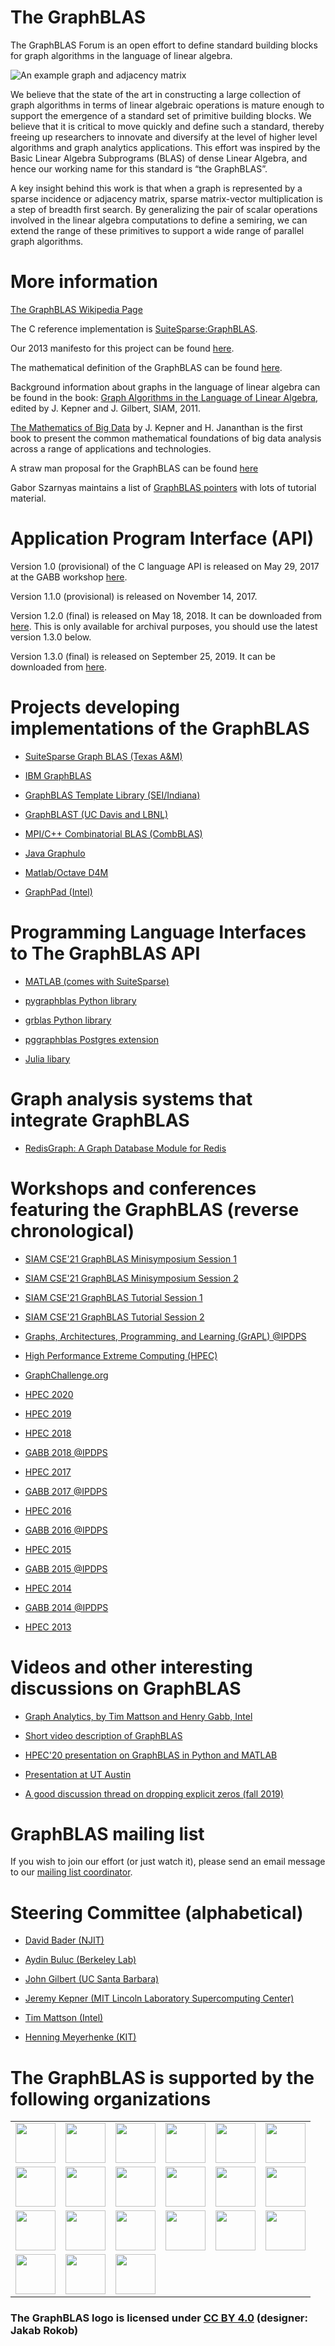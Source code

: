 # The GraphBLAS

The GraphBLAS Forum is an open effort to define standard building
blocks for graph algorithms in the language of linear algebra.

![An example graph and adjacency matrix](./AdjacencyMatrixBFS.png)

We believe that the state of the art in constructing a large
collection of graph algorithms in terms of linear algebraic operations
is mature enough to support the emergence of a standard set of
primitive building blocks.  We believe that it is critical to move
quickly and define such a standard, thereby freeing up researchers to
innovate and diversify at the level of higher level algorithms and
graph analytics applications.  This effort was inspired by the Basic
Linear Algebra Subprograms (BLAS) of dense Linear Algebra, and hence
our working name for this standard is “the GraphBLAS”.

A key insight behind this work is that when a graph is represented by
a sparse incidence or adjacency matrix, sparse matrix-vector
multiplication is a step of breadth first search.  By generalizing the
pair of scalar operations involved in the linear algebra computations
to define a semiring, we can extend the range of these primitives to
support a wide range of parallel graph algorithms.


# More information

[The GraphBLAS Wikipedia Page](https://en.wikipedia.org/wiki/GraphBLAS)

The C reference implementation is
[SuiteSparse:GraphBLAS](http://faculty.cse.tamu.edu/davis/suitesparse.html).

Our 2013 manifesto for this project can be found
[here](http://www.netlib.org/utk/people/JackDongarra/PAPERS/GraphPrimitives-HPEC.pdf).

The mathematical definition of the GraphBLAS can be found
[here](http://www.mit.edu/~kepner/GraphBLAS/GraphBLAS-Math-release.pdf).

Background information about graphs in the language of linear algebra
can be found in the book: [Graph Algorithms in the Language of Linear
Algebra](http://bookstore.siam.org/se22/), edited by J. Kepner and
J. Gilbert, SIAM, 2011.

[The Mathematics of Big
Data](https://mitpress.mit.edu/books/mathematics-big-data) by
J. Kepner and H. Jananthan is the first book to present the common
mathematical foundations of big
data analysis across a range of applications and technologies.

A straw man proposal for the GraphBLAS can be found
[here](http://gauss.cs.ucsb.edu/~aydin/combblas-r2.pdf)

Gabor Szarnyas maintains a list of [GraphBLAS
pointers](https://github.com/szarnyasg/graphblas-pointers) with lots
of tutorial material.


# Application Program Interface (API)

Version 1.0 (provisional) of the C language API is released on May
29, 2017 at the GABB workshop
[here](http://graphanalysis.org/workshop2017.html).

Version 1.1.0 (provisional) is released on November 14, 2017.

Version 1.2.0 (final) is released on May 18, 2018. It can be
downloaded from
[here](http://people.eecs.berkeley.edu/~aydin/GraphBLAS_API_C_v12.pdf). This
is only available for archival purposes, you should use the latest
version 1.3.0 below.

Version 1.3.0 (final) is released on September 25, 2019. It can be
downloaded from
[here](http://people.eecs.berkeley.edu/~aydin/GraphBLAS_API_C_v13.pdf).


# Projects developing implementations of the GraphBLAS

* [SuiteSparse Graph BLAS (Texas A&M)](http://faculty.cse.tamu.edu/davis/suitesparse.html)

* [IBM GraphBLAS](https://github.com/IBM/ibmgraphblas)

* [GraphBLAS Template Library (SEI/Indiana)](https://github.com/cmu-sei/gbtl)

* [GraphBLAST (UC Davis and LBNL)](https://github.com/gunrock/graphblast)

* [MPI/C++ Combinatorial BLAS (CombBLAS)](https://github.com/PASSIONLab/CombBLAS)

* [Java Graphulo](http://graphulo.mit.edu)

* [Matlab/Octave D4M](http://d4m.mit.edu)

* [GraphPad (Intel)](https://github.com/narayanan2004/GraphMat/tree/distributed_primitives_integration)


# Programming Language Interfaces to The GraphBLAS API

* [MATLAB (comes with SuiteSparse)](http://faculty.cse.tamu.edu/davis/suitesparse.html)

* [pygraphblas Python library](https://github.com/michelp/pygraphblas)

* [grblas Python library](https://github.com/metagraph-dev/grblas)

* [pggraphblas Postgres extension](https://github.com/michelp/pggraphblas)

* [Julia libary](https://github.com/abhinavmehndiratta/SuiteSparseGraphBLAS.jl)


# Graph analysis systems that integrate GraphBLAS

* [RedisGraph: A Graph Database Module for
  Redis](https://redislabs.com/redis-enterprise/redis-modules/redis-enterprise-modules/redisgraph/)


# Workshops and conferences featuring the GraphBLAS (reverse chronological)

* [SIAM CSE'21 GraphBLAS Minisymposium Session 1](https://meetings.siam.org/sess/dsp_programsess.cfm?SESSIONCODE=70090)

* [SIAM CSE'21 GraphBLAS Minisymposium Session 2](https://meetings.siam.org/sess/dsp_programsess.cfm?SESSIONCODE=70091)

* [SIAM CSE'21 GraphBLAS Tutorial Session 1](https://meetings.siam.org/sess/dsp_programsess.cfm?SESSIONCODE=69893)

* [SIAM CSE'21 GraphBLAS Tutorial Session 2](https://meetings.siam.org/sess/dsp_programsess.cfm?SESSIONCODE=70367)

* [Graphs, Architectures, Programming, and Learning (GrAPL) @IPDPS](http://hpc.pnl.gov/grapl/)

* [High Performance Extreme Computing (HPEC)](http://www.ieee-hpec.org/)

* [GraphChallenge.org](http://GraphChallenge.org/)

* [HPEC 2020](http://www.ieee-hpec.org/2020/)

* [HPEC 2019](http://www.ieee-hpec.org/2019/)

* [HPEC 2018](http://www.ieee-hpec.org/2018/)

* [GABB 2018 @IPDPS](http://graphanalysis.org/workshop2018.html)

* [HPEC 2017](http://www.ieee-hpec.org/2017/)

* [GABB 2017 @IPDPS](http://graphanalysis.org/workshop2017.html)

* [HPEC 2016](http://www.ieee-hpec.org/2016/)

* [GABB 2016 @IPDPS](http://graphanalysis.org/workshop2016.html)

* [HPEC 2015](http://www.ieee-hpec.org/2015/)

* [GABB 2015 @IPDPS](http://graphanalysis.org/workshop2015.html)

* [HPEC 2014](http://www.ieee-hpec.org/2014/copy/agendatext.html)

* [GABB 2014 @IPDPS](http://graphanalysis.org/workshop2015.html)

* [HPEC 2013](http://ieee-hpec.org/2013/agenda.htm)


# Videos and other interesting discussions on GraphBLAS

* [Graph Analytics, by Tim Mattson and Henry Gabb, Intel](https://techdecoded.intel.io/big-picture/graph-analytics-a-foundational-building-block-for-the-data-analytics-world/#gs.x2ak71)

* [Short video description of GraphBLAS](https://youtu.be/wqjRzC2fPUo)

* [HPEC'20 presentation on GraphBLAS in Python and MATLAB](https://youtu.be/YuqoTxWnO8Y)

* [Presentation at UT Austin](https://www.oden.utexas.edu/about/events/1520)

* [A good discussion thread on dropping explicit zeros (fall
  2019)](https://github.com/GraphBLAS/LAGraph/issues/28#issuecomment-542952115)

# GraphBLAS mailing list

If you wish to join our effort (or just watch it), please send an
email message to our [mailing list coordinator](mailto:abuluc@lbl.gov).


# Steering Committee (alphabetical)

* [David Bader (NJIT)](https://davidbader.net/)

* [Aydin Buluc (Berkeley Lab)](https://people.eecs.berkeley.edu/~aydin/)

* [John Gilbert (UC Santa Barbara)](http://www.cs.ucsb.edu/~gilbert/)

* [Jeremy Kepner (MIT Lincoln Laboratory Supercomputing Center)](http://www.mit.edu/~kepner/)

* [Tim Mattson (Intel)](http://timmattson.com/work/)

* [Henning Meyerhenke (KIT)](https://www.informatik.hu-berlin.de/de/forschung/gebiete/macsy/Team/meyerhenke)


# The GraphBLAS is supported by the following organizations

<table>
    <tr>
    <td><img width="64" src="imgs/aristotle.png"/></td>
    <td><img width="64" src="imgs/anaconda.png"/></td>
    <td><img width="64" src="imgs/berkeley.png"/></td>
    <td><img width="64" src="imgs/cmu.png"/></td>
    <td><img width="64" src="imgs/cwi.png"/></td>
    <td><img width="64" src="imgs/du.png"/></td>
    </tr>
    <tr>
    <td><img width="64" src="imgs/graphegon.png"/></td>
    <td><img width="64" src="imgs/humboldt.png"/></td>
    <td><img width="64" src="imgs/imbr.png"/></td>
    <td><img width="64" src="imgs/lucata.png"/></td>
    <td><img width="64" src="imgs/mitll.png"/></td>
    <td><img width="64" src="imgs/mit.png"/></td>
    </tr>
    <tr>
    <td><img width="64" src="imgs/njit.png"/></td>
    <td><img width="64" src="imgs/nvidia.png"/></td>
    <td><img width="64" src="imgs/pnnl.png"/></td>
    <td><img width="64" src="imgs/redis.png"/></td>
    <td><img width="64" src="imgs/romatre.png"/></td>
    <td><img width="64" src="imgs/tamu.png"/></td>
    </tr>
    <tr>
    <td><img width="64" src="imgs/ucdavis.png"/></td>
    <td><img width="64" src="imgs/ucsb.png"/></td>
    <td><img width="64" src="imgs/unibz.png"/></td>
    </tr>
</table>

### The GraphBLAS logo is licensed under [CC BY 4.0](https://creativecommons.org/licenses/by/4.0/) (designer: Jakab Rokob)


